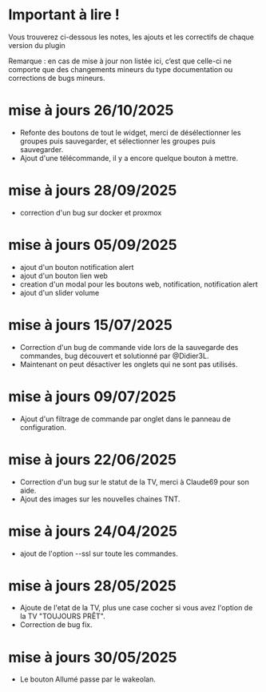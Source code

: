 Important à lire !
===
Vous trouverez ci-dessous les notes, les ajouts et les correctifs de chaque version du plugin

Remarque : en cas de mise à jour non listée ici, c’est que celle-ci ne comporte que des changements mineurs du type documentation ou corrections de bugs mineurs.

mise à jours 26/10/2025
====
- Refonte des boutons de tout le widget, merci de désélectionner les groupes puis sauvegarder, et sélectionner les groupes puis sauvegarder.
- Ajout d'une télécommande, il y a encore quelque bouton à mettre.

mise à jours 28/09/2025
====
- correction d'un bug sur docker et proxmox
  
mise à jours 05/09/2025
====
- ajout d'un bouton notification alert
- ajout d'un bouton lien web
- creation d'un modal pour les boutons web, notification, notification alert
- ajout d'un slider volume

mise à jours 15/07/2025
====
- Correction d'un bug de commande vide lors de la sauvegarde des commandes, bug découvert et solutionné par @Didier3L.
- Maintenant on peut désactiver les onglets qui ne sont pas utilisés. 

mise à jours 09/07/2025
====
- Ajout d'un filtrage de commande par onglet dans le panneau de configuration.

mise à jours 22/06/2025
====
- Correction d'un bug sur le statut de la TV, merci à Claude69 pour son aide.
- Ajout des images sur les nouvelles chaines TNT.

mise à jours 24/04/2025
==== 
 - ajout de l'option --ssl sur toute les commandes.

mise à jours 28/05/2025
==== 
- Ajoute de l'etat de la TV, plus une case cocher si vous avez l'option de la TV "TOUJOURS PRÊT".
- Correction de bug fix.

mise à jours 30/05/2025
==== 
- Le bouton Allumé passe par le wakeolan.
